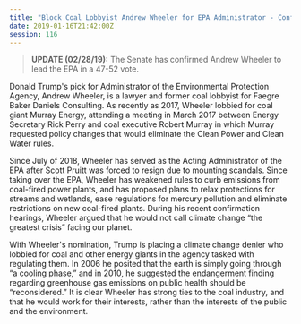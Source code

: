```yaml
---
title: "Block Coal Lobbyist Andrew Wheeler for EPA Administrator - Confirmed"
date: 2019-01-16T21:42:00Z
session: 116
---
```

>**UPDATE (02/28/19):** The Senate has confirmed Andrew Wheeler to lead the EPA in a 47-52 vote.  

Donald Trump's pick for Administrator of the Environmental Protection Agency, Andrew Wheeler, is a lawyer and former coal lobbyist for Faegre Baker Daniels Consulting. As recently as 2017, Wheeler lobbied for coal giant Murray Energy, attending a meeting in March 2017 between Energy Secretary Rick Perry and coal executive Robert Murray in which Murray requested policy changes that would eliminate the Clean Power and Clean Water rules.

Since July of 2018, Wheeler has served as the Acting Administrator of the EPA after Scott Pruitt was forced to resign due to mounting scandals. Since taking over the EPA, Wheeler has weakened rules to curb emissions from coal-fired power plants, and has proposed plans to relax protections for streams and wetlands, ease regulations for mercury pollution and eliminate restrictions on new coal-fired plants. During his recent confirmation hearings, Wheeler argued that he would not call climate change “the greatest crisis” facing our planet. 

With Wheeler's nomination, Trump is placing a climate change denier who lobbied for coal and other energy giants in the agency tasked with regulating them. In 2006 he posited that the earth is simply going through “a cooling phase,” and in 2010, he suggested the endangerment finding regarding greenhouse gas emissions on public health should be “reconsidered.” It is clear Wheeler has strong ties to the coal industry, and that he would work for their interests, rather than the interests of the public and the environment.
